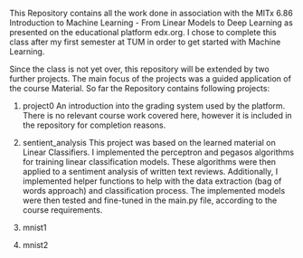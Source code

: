 This Repository contains all the work done in association with the MITx 6.86 Introduction to Machine Learning - From
Linear Models to Deep Learning as presented on the educational platform edx.org. I chose to complete this class after my
 first semester at TUM in order to get started with Machine Learning.

Since the class is not yet over, this repository will be extended by two further projects. The main focus of the
projects was a guided application of the course Material. So far the Repository contains following projects:

1. project0
An introduction into the grading system used by the platform. There is no relevant course work covered here, however it
is included in the repository for completion reasons.

2. sentient_analysis
This project was based on the learned material on Linear Classifiers. I implemented the perceptron and pegasos
algorithms for training linear classification models. These algorithms were then applied to a sentiment analysis of
written text reviews. Additionally, I implemented helper functions to help with the data extraction (bag of words
approach) and classification process. The implemented models were then tested and fine-tuned in the main.py file,
according to the course requirements.

3. mnist1


4. mnist2
